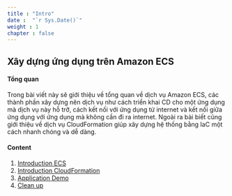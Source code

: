 ```yaml
---
title : "Intro"
date :  "`r Sys.Date()`" 
weight : 1 
chapter : false
---
```


## Xây dựng ứng dụng trên Amazon ECS

#### Tổng quan

Trong bài viết này sẽ giới thiệu về  tổng quan về dịch vụ Amazon ECS, các thành phần xây dựng nên dịch vụ như cách triển khai CD cho một ứng dụng mà dịch vụ này hỗ trỡ, cách kết nối với ứng dụng từ internet và kết nối giữa ứng dụng với ứng dụng mà không cần đi ra internet. Ngoài ra bài biết cũng giới thiệu về dịch vụ CloudFormation giúp xây dựng hệ thống bằng IaC một cách nhanh chóng và dễ dàng.

#### Content

1. [Introduction ECS](1-introduce/)
2. [Introduction CloudFormation](2-intro-cloudformation/)
3. [Application Demo](3-demo)
4. [Clean up](4-cleanup/)
